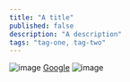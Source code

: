 ```yaml
---
title: "A title"
published: false
description: "A description"
tags: "tag-one, tag-two"
---
```


![image](./image.png)
[Google](www.google.com)
![image](./image-2.png)
